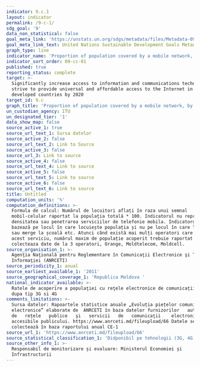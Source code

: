 ```yaml
---
indicator: 9.c.1
layout: indicator
permalink: /9-c-1/
sdg_goal: '9'
data_non_statistical: false
goal_meta_link: 'https://unstats.un.org/sdgs/metadata/files/Metadata-09-0C-01.pdf'
goal_meta_link_text: United Nations Sustainable Development Goals Metadata (pdf 663kB)
graph_type: line
indicator_name: 'Proportion of population covered by a mobile network, by technology'
indicator_sort_order: 09-cc-01
published: true
reporting_status: complete
target: >-
  Significantly increase access to information and communications technology and
  strive to provide universal and affordable access to the Internet in least
  developed countries by 2020
target_id: 9.c
graph_title: 'Proportion of population covered by a mobile network, by technology'
un_custodian_agency: ITU
un_designated_tier: '1'
data_show_map: false
source_active_1: true
source_url_text_1: Sursa datelor
source_active_2: false
source_url_text_2: Link to Source
source_active_3: false
source_url_3: Link to source
source_active_4: false
source_url_text_4: Link to source
source_active_5: false
source_url_text_5: Link to source
source_active_6: false
source_url_text_6: Link to source
title: Untitled
computation_units: '%'
computation_definitions: >-
  Formula de calcul: Numărul de locuitori aflați în raza unui semnal
  mobil-celular raportat la populația totală * 100. Indicatorul nu reprezinta
  densitatea sau penetrarea serviciilor de telefonie mobila. Indicatorul se
  bazează pe locul în care locuiește populația și nu pe locul în care lucrează
  sau merge la școală etc. Atunci când există mai mulți operatori care oferă
  acest serviciu, numărul maxim de populație acoperit trebuie raportat. ANRCETI
  colecteaza date de la 3 operatori, Orange, Moldtelecom, Moldcell.
source_organisation_1: >-
  Agenţia Naţională pentru Reglementare în Comunicaţii Electronice şi Tehnologia
  Informaţiei (ANRCETI)
source_periodicity_1: anual
source_earliest_available_1: '2011'
source_geographical_coverage_1: 'Republica Moldova '
national_indicator_available: >-
  Ratele de acoperire a populaţiei cu reţele electronice de comunicații mobile,
  dupa tip 3G si 4G
comments_limitations: >-
  Sursa datelor: Rapoartele statistice anuale „Evoluția piețelor comunicațiilor
  electronice” elaborate de  ANRCETI în baza datelor furnizorilor   autorizați  
  de   rețele   publice   şi   servicii   de   comunicaţii    electronice
  accesibile publicului. https://www.anrceti.md/fileupload/66 Datele se
  colectează în baza raportului anual CE-1
source_url_1: 'https://www.anrceti.md/fileupload/66'
source_statistical_classification_1: 'Didponibil pe tehnologii (3G, 4G)'
source_other_info_1: >-
  Responsabil de monitorizare și evaluare: Ministerul Economiei și
  Infrastructurii
---
```

